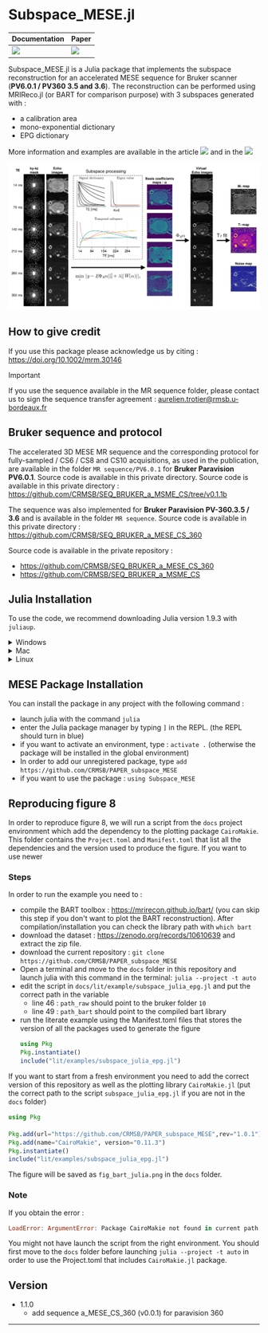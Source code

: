 # Subspace_MESE.jl


| **Documentation**         | **Paper**                   |
|:------------------------- |:--------------------------- |
| [![][docs-img]][docs-url] | [![][paper-img]][paper-url] |



Subspace_MESE.jl is a Julia package that implements the subspace reconstruction for an accelerated MESE sequence for Bruker scanner (**PV6.0.1 / PV360 3.5 and 3.6**). 
The reconstruction can be performed using MRIReco.jl (or BART for comparison purpose) with 3 subspaces generated with :
- a calibration area
- mono-exponential dictionary
- EPG dictionary

More information and examples are available in the article [![][paper-img]][paper-url] and in the  [![][docs-img]][docs-url]

![](./docs/src/img/fig_explain.png)

## How to give credit

If you use this package please acknowledge us by citing : https://doi.org/10.1002/mrm.30146

> [!IMPORTANT]
> If you use the sequence available in the MR sequence folder, please contact us to sign the sequence transfer agreement : aurelien.trotier@rmsb.u-bordeaux.fr

## Bruker sequence and protocol

The accelerated 3D MESE MR sequence and the corresponding protocol for fully-sampled / CS6 / CS8 and CS10 acquisitions, as used in the publication, are available in the folder `MR sequence/PV6.0.1` for **Bruker Paravision PV6.0.1**. Source code is available in this private directory.  Source code is available in this private directory : https://github.com/CRMSB/SEQ_BRUKER_a_MSME_CS/tree/v0.1.1b

The sequence was also implemented for **Bruker Paravision PV-360.3.5 / 3.6** and is available in the folder  `MR sequence`. Source code is available in this private directory : https://github.com/CRMSB/SEQ_BRUKER_a_MESE_CS_360

Source code is available in the private repository :
- https://github.com/CRMSB/SEQ_BRUKER_a_MESE_CS_360
- https://github.com/CRMSB/SEQ_BRUKER_a_MSME_CS

## Julia Installation

To use the code, we recommend downloading Julia version 1.9.3 with `juliaup`.

<details>
<summary>Windows</summary>

#### 1. Install juliaup
```
winget install julia -s msstore
```
#### 2. Add Julia 1.9.3
```
juliaup add 1.9.3
```
#### 3. Make 1.9.3 default
```
juliaup default 1.9.3
```

<!---#### Alternative
Alternatively you can download [this installer](https://julialang-s3.julialang.org/bin/winnt/x64/1.7/julia-1.9.3-win64.exe).--->

</details>


<details>
<summary>Mac</summary>

#### 1. Install juliaup
```
curl -fsSL https://install.julialang.org | sh
```
You may need to run `source ~/.bashrc` or `source ~/.bash_profile` or `source ~/.zshrc` if `juliaup` is not found after installation.

Alternatively, if `brew` is available on the system you can install juliaup with
```
brew install juliaup
```
#### 2. Add Julia 1.9.3
```
juliaup add 1.9.3
```
#### 3. Make 1.9.3 default
```
juliaup default 1.9.3
```

<!---#### Alternative
Alternatively you can download [this installer](https://julialang-s3.julialang.org/bin/mac/x64/1.7/julia-1.9.3-mac64.dmg)--->

</details>

<details>
<summary>Linux</summary>

#### 1. Install juliaup

```
curl -fsSL https://install.julialang.org | sh
```
You may need to run `source ~/.bashrc` or `source ~/.bash_profile` or `source ~/.zshrc` if `juliaup` is not found after installation.

Alternatively, use the AUR if you are on Arch Linux or `zypper` if you are on openSUSE Tumbleweed.
#### 2. Add Julia 1.9.3
```
juliaup add 1.9.3
```
#### 3. Make 1.9.3 default
```
juliaup default 1.9.3
```
</details>

## MESE Package Installation

You can install the package in any project with the following command :

- launch julia with the command `julia`
- enter the Julia package manager by typing `]` in the REPL. (the REPL should turn in blue)
- if you want to activate an environment, type : `activate .` (otherwise the package will be installed in the global environment)
- In order to add our unregistered package, type `add https://github.com/CRMSB/PAPER_subspace_MESE`
- if you want to use the package : `using Subspace_MESE`

## Reproducing figure 8
In order to reproduce figure 8, we will run a script from the `docs` project environment which add the dependency to the plotting package `CairoMakie`.
This folder contains the `Project.toml` and `Manifest.toml` that list all the dependencies and the version used to produce the figure. If you want to use newer 

### Steps
In order to run the example you need to :
- compile the BART toolbox : https://mrirecon.github.io/bart/ (you can skip this step if you don't want to plot the BART reconstruction). After compilation/installation you can check the library path with `which bart`
- download the dataset : https://zenodo.org/records/10610639 and extract the zip file.
- download the current repository : `git clone https://github.com/CRMSB/PAPER_subspace_MESE`
- Open a terminal and move to the `docs` folder in this repository and launch julia with this command in the terminal: `julia --project -t auto`
- edit the script in `docs/lit/example/subspace_julia_epg.jl` and put the correct path in the variable 
  - line 46 : `path_raw` should point to the bruker folder `10`
  - line 49 : `path_bart` should point to the compiled bart library 
- run the literate example using the Manifest.toml files that stores the version of all the packages used to generate the figure 
  ```julia
  using Pkg
  Pkg.instantiate()
  include("lit/examples/subspace_julia_epg.jl")
  ```

If you want to start from a fresh environment you need to add the correct version of this repository as well as the plotting library `CairoMakie.jl` (put the correct path to the script `subspace_julia_epg.jl` if you are not in the `docs` folder)

  ```julia
  using Pkg

  Pkg.add(url="https://github.com/CRMSB/PAPER_subspace_MESE",rev="1.0.1")
  Pkg.add(name="CairoMakie", version="0.11.3")
  Pkg.instantiate()
  include("lit/examples/subspace_julia_epg.jl")
  ```

The figure will be saved as `fig_bart_julia.png` in the `docs` folder.

### Note
If you obtain the error : 
```julia
LoadError: ArgumentError: Package CairoMakie not found in current path
```
You might not have launch the script from the right environment. You should first move to the `docs` folder before launching `julia --project -t auto` in order to use the Project.toml that includes `CairoMakie.jl` package.


## Version

- 1.1.0
  - add sequence a_MESE_CS_360 (v0.0.1) for paravision 360 


---

[docs-img]: https://img.shields.io/badge/docs-latest%20release-blue.svg
[docs-url]: https://crmsb.github.io/PAPER_subspace_MESE/dev/

[paper-img]: https://img.shields.io/badge/doi-10.1002/mrm.30146-blue.svg
[paper-url]: https://doi.org/10.1002/mrm.30146
